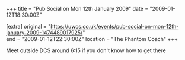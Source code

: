 +++
title = "Pub Social on Mon 12th January 2009"
date = "2009-01-12T18:30:00Z"

[extra]
original = "https://uwcs.co.uk/events/pub-social-on-mon-12th-january-2009-1474489017925/"    
end = "2009-01-12T22:30:00Z"
location = "The Phantom Coach"
+++

Meet outside DCS around 6:15 if you don't know how to get there


